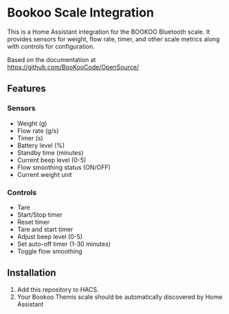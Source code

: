 # Bookoo Scale Integration

This is a Home Assistant integration for the BOOKOO Bluetooth scale. It provides sensors for weight, flow rate, timer, and other scale metrics along with controls for configuration.

Based on the documentation at https://github.com/BooKooCode/OpenSource/

## Features

### Sensors
- Weight (g)
- Flow rate (g/s)
- Timer (s)
- Battery level (%)
- Standby time (minutes)
- Current beep level (0-5)
- Flow smoothing status (ON/OFF)
- Current weight unit

### Controls
- Tare
- Start/Stop timer
- Reset timer
- Tare and start timer
- Adjust beep level (0-5)
- Set auto-off timer (1-30 minutes)
- Toggle flow smoothing

## Installation

1. Add this repository to HACS.
2. Your Bookoo Themis scale should be automatically discovered by Home Assistant
